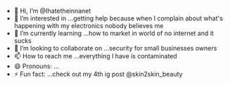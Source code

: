 - 👋 Hi, I’m @Ihatetheinnanet
- 👀 I’m interested in ...getting help because when I complain about what's happening with my electronics nobody believes me
- 🌱 I’m currently learning ...how to market in world of no internet and it sucks
- 💞️ I’m looking to collaborate on ...security for small businesses owners 
- 📫 How to reach me ...everything I have is contaminated 
- 😄 Pronouns: ...
- ⚡ Fun fact: ...check out my 4th ig post @skin2skin_beauty

<!---
Ihatetheinnanet/Ihatetheinnanet is a ✨ special ✨ repository because its `README.md` (this file) appears on your GitHub profile.
You can click the Preview link to take a look at your changes.
--->
